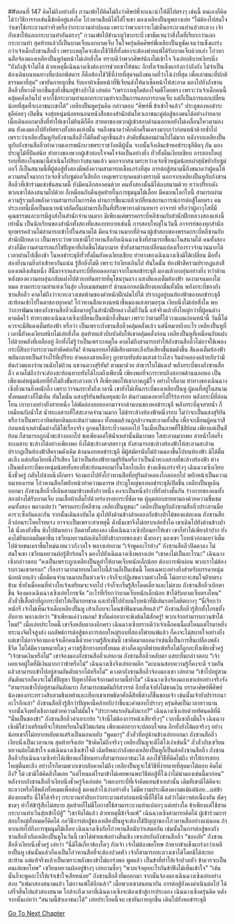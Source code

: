 ##ตอนที่ 147 คิดไม่ถึงอย่างยิ่ง
กวนเฟยไป๋คิดไม่ถึงว่าศิษย์พี่จะแนะนำให้ตีไปตรงๆ เช่นนี้ ตนเองก็คิดได้ว่าวิธีการรบเช่นนี้ข้อดีอยู่แห่งใด
โก่วหานสือมิได้ใส่ใจเขา มองเหลียงปั้นหูพลางเอ่ย “ไม่ต้องไปสนใจว่าเขาใช้กระบวนท่าจริงหรือว่ากระบวนท่าปลอม เพราะว่าพวกเราจะไม่เห็นกระบวนท่าแล้วทะลวง เจ้ากับเขาให้แลกกระบวนท่ากันตรงๆ”
กวนเฟยไป๋ชำนาญวิชากระบี่ เขาชัดเจนว่าสิ่งใดที่เรียกกว่าแลกกระบวนท่า สุดท้ายแล้วก็เป็นบาดเจ็บแลกบาดเจ็บ ในใจครุ่นคิดศิษย์พี่เหลียงปั้นหูชัดเจนว่าแข็งแกร่งกว่าเจ้าเด็กถังซานสือลิ่ว เพราะเหตุใดจะต้องใช้วิธีที่ทั้งสองจะต้องพ่ายแพ้ได้รับบาดเจ็บด้วยเล่า
โก่วหานสือจ้องมองเหลียงปั้นหูก้มหน้าไม่เอ่ยสิ่งใด ทราบดีว่าพวกศิษย์น้องไม่เข้าใจ จึงเอ่ยอธิบายเงียบนิ่ง “ถังถังสู้เจ้าไม่ได้ ด้วยเหตุนี้เฉินฉางเซิงต้องการช่วยเขาให้ชนะ อีกทั้งเจ้าแข็งแกร่งกว่าถังถัง ไม่จำเป็นต้องเดินบนหนทางที่แปลกพิสดาร ก็คือต้องใช้วิธีที่ง่ายที่สุดจนถึงขนาดที่ว่าโง่เง่าที่สุด เพื่อเอาชนะที่ปกติธรรมดาที่สุด”
เขายันกายลุกขึ้น รับเอาผ้าเช็ดหน้าที่ชีเจียนส่งให้มาเช็ดหน้าให้สะอาด มองไปยังถังซานสือลิ่วที่หางคิ้วยกขึ้นสูงยิ่งขึ้นอยู่ข้างป่าไม้ เอ่ยต่อ “เพราะเหตุใดต้องโจมตีโดยตรง เพราะว่าเจ้าเด็กคนนี้คลุ้มคลั่งเกินไป หากใช้กระบวนท่าแลกกระบวนท่าจะเป็นการแลกการบาดเจ็บ แต่ก็เป็นการแลกเปลี่ยนน้อยที่สุดที่จะเอาชนะเขาได้”
เหลียงปั้นหูครุ่นคิด กล่าวตอบ “ศิษย์พี่ ข้าเข้าใจแล้ว”
ประตูของหอชำระธุลีค่อยๆ เปิดขึ้น จงฮุ่ยหนุ่มน้อยหนอนหนังสือของสำนักต้นไหวเอาชนะคู่ต่อสู้ของตนได้อย่างง่ายดาย เมื่อเดินออกมาสิ่งที่ทำให้เขาไม่ยินดีก็คือ สายตาของพวกผู้เข้าสอบด้านนอกหอยังไม่เคลื่อนไหวมามองตน ยังคงมองไปยังทิศทางทั้งสองแห่งนั้น จนถึงขนาดว่าคึกคักครื้นเครงมากกว่าก่อนหน้าด้วยซ้ำไป เพราะว่าเหลียงปั้นหูกับถังซานสือลิ่วได้ยืดตัวลุกขึ้นแล้ว
ลำดับขั้นตอนผ่านไปไม่มาก หลังจากเหลียงปั้นหูกับถังซานสือลิ่วทำความเคารพนักบวชพระราชวังหลีผู้นั้น จากนั้นจึงเดินเข้าหอชำระธุลีติดๆ กัน
มองประตูไม้ที่ปิดสนิท ท่าทางของพวกผู้เข้าสอบใจจดใจจ่อเป็นอย่างยิ่ง ทั่วทั้งผืนเงียบเชียบ
การสอบใหญ่รอบที่สองในขณะนี้ดำเนินไปสิบกว่าสนามแล้ว นอกจากสนามระหว่างเจ๋อซิ่วหนุ่มน้อยเผ่าสุนัขป่ากับซูม่ออวี๋ ก็เป็นสนามนี้ที่ผู้ต่อสู้ทั้งสองมีพลังความสามารถแข็งแกร่งที่สุด การต่อสู้สนามนี้ถึงขนาดว่าผู้คนให้ความสนใจมากกว่าเจ๋อซิ่วกับซูม่ออวี๋เสียอีก เหตุเพราะทุกคนต่างทราบดี นอกจากเหลียงปั้นหูกับถังซานสือลิ่วที่เข้าร่วมแข่งขันสนามนี้ ยังมีคนอีกสองคนด้วย
คนทั้งสองนั้นมิได้ลงสนามด้วย ทว่าเปรียบดังพวกเขาได้ลงสนามไปด้วย ก็เหมือนกับคืนสุดท้ายในการชุมนุมไม้เลื้อย
มีคนบนโลกใบนี้ สามารถผ่านความรู้รวมถึงพลังความสามารถในการคิด ผ่านการชี้แนะแล้วเปลี่ยนสถานการณ์การต่อสู้โดยตรง คนประเภทนี้เมื่อเป็นแนวหน้าสกัดกั้นเผ่ามารก็เป็นที่ปรึกษาทางด้านทหาร อาจารย์ หรือว่าผู้อาวุโสที่มีคุณธรรมและบารมีสูงส่งในสำนักจำนวนมาก มีเพียงแค่พรรคกระบี่หลีซานกับสำนักฝึกหลวงสองแห่งนี้เท่านั้น เป็นนักเรียนของสำนักทั้งสองที่แสดงบทบาทเช่นนี้
การสอบใหญ่ในวันนี้ อาจารย์ของทุกสำนักทุกพรรคล้วนไม่สามารถเข้าไปในสนามได้ มีคนจำนวนมากที่อิจฉาผู้เข้าสอบของพรรคกระบี่หลีซานกับสำนักฝึกหลวง เป็นเพราะว่าพวกเขามีโก่วหานสือกับเฉินฉางเซิงที่สามารถชี้แนะในสนามได้ คนทั้งสองต่างก็มีความสามารถแก้ไขปัญหาที่เกิดขึ้นได้มากมาย ซ้ำยังสามารถเปลี่ยนแปลงเรื่องราวจำนวนมากได้
เวลาผ่านไปเชื่องช้า ในหอชำระธุลีทั่วทั้งผืนยังคงเงียบเชียบ
ท่าทางของเฉินฉางเซิงมิได้เปลี่ยน มือทั้งสองยิ่งนานยิ่งกำเข้าหากันแน่น รู้สึกยิ่งไม่ดี เพราะว่าเงียบเกินไป
ทันใดนั้น ท้องฟ้าสีครามปรากฏแสงสีแดงเพลิงเส้นหนึ่ง สีนี้มาจากแสงกระบี่ที่ทอดออกมาจากในหอชำระธุลี มองแล้วอบอุ่นอย่างยิ่ง ทว่าด้านหลังของความอบอุ่นกลับแฝงไปด้วยภยันตรายที่คุโชนรุนแรง
แสงสีแดงเต็มท้องฟ้า งดงามจนมองไม่หมด
สามกระบวนท่าแห่งเวิ่นสุ่ย เก็บเมฆสนธยา!
ด้านนอกหอมีเสียงแตกตื่นทั้งผืน พลังกระบี่ของถังซานสือลิ่ว คาดไม่ถึงว่าจะทะลวงเขตห้ามของตำหนักฝึกฝนไปได้ ปรากฏอยู่บนท้องฟ้าของหอชำระธุลี สะท้อนเข้าไปในตาของทุกคน!
โก่วหานสือแหงนหน้าขึ้นมองแสงยามอรุณ เงียบนิ่งไม่เอ่ยสิ่งใด พบว่าการพัฒนาของถังซานสือลิ่วเมื่อมาอยู่ในสำนักฝึกหลวงไม่กี่วันนี้ แท้จริงแล้วยิ่งใหญ่กว่าที่ผู้คนต่างคาดคิดไว้
ท่าทางของเฉินฉางเซิงเปลี่ยนเป็นหนักอึ้งขึ้นมา เพราะว่าตามที่ได้วางแผนก่อนหน้านี้ วันนี้ไม่ควรจะมีสีแดงเต็มท้องฟ้า
หรือว่า เป็นเพราะถังซานสือลิ่วคลุ้มคลั่งแล้ว แต่นี่หมายถึงอะไร เหลียงปั้นหูที่เวลานี้ยังคงเงียบสนิทไม่เอ่ยสิ่งใด สุดท้ายแล้วบีบบังคับให้เขาคลุ้มคลั่งก่อน เหลียงปั้นหูที่เหมือนกับแฝงไปด้วยพลังที่เหลืออยู่ อีกทั้งไม่รู้ว่าเป็นเพราะเหตุใด คาดไม่ถึงสามารถทำให้ถังซานสือลิ่วไม่อาจใช้เพลงกระบี่สิบกว่ากระบวนท่าติดต่อกัน!
ด้านนอกหอได้มีเสียงตกตะลึงกับเสียงชื่นชมดังขึ้น
สีแดงเต็มท้องฟ้าพลันกลายเป็นสว่างไร้ที่เปรียบ ลำคลองสายเล็กๆ ถูกทาบทับส่องแสงสว่างไสว ริมลำคลองคล้ายกับว่ามีต้นก่วมแดงจำนวนนับไม่ถ้วน
แขวนดวงสุริยัน! ตามมาด้วย ลำธารใบไม้แดง!
พลังกระบี่ของถังซานสือลิ่ว คาดไม่ถึงว่าจะส่องสะท้อนทาบทับได้ไกลถึงเพียงนี้ เพียงพอที่จะกระทบถึงสภาพด้านนอกหอ เป็นเพียงแค่หนุ่มน้อยที่ยังไม่ถึงขั้นทะลวงอเวจี ก็เพียงพอให้เขาภาคภูมิใจ
อย่างไรก็ตาม ท่าทางของเฉินฉางเซิงยิ่งนานยิ่งหนักอึ้ง
เพราะว่าจนกระทั่งถึงเวลานี้ เขายังไม่เห็นกระบี่ของเหลียงปั้นหู ผู้คนที่อยู่ในสนามทั้งหมดต่างก็ไม่เห็น
ทันใดนั้น แสงสุริยันพลันหยุดชะงัก ต้นก่วมแดงหายไปไร้ร่องรอย พลังกระบี่ที่อ่อนโยน เบาบางอย่างยิ่งสายหนึ่ง ได้พัดล่องลอยออกมาจากด้านบนของหอชำระธุลี
พลังกระบี่ดุจสายน้ำ ก็เหมือนกับน้ำใส น้ำทะเลสาบที่ใสสะอาดจำนวนมาก ได้ชำระล้างท้องฟ้าหนึ่งรอบ
ไม่ว่าจะเป็นแสงสุริยันหรือว่าเป็นพระอาทิตย์ตกดินและต้นก่วมแดง ทั้งหมดล้วนถูกล้างจนสะอาดทั้งสิ้น เพื่อจะเตือนผู้คนว่าสีก่อนหน้าเหล่านั้นต่างก็มิใช่เรื่องจริง ถูกคนใช้กระบี่วาดออกไป ในเมื่อเป็นภาพที่ใช้สีย้อม เพียงแค่เป็นสีย้อม ก็สามารถถูกน้ำชะล้างออกไป ขอเพียงแค่ให้น้ำเหล่านั้นมีมากพอ ใสสะอาดมากพอ
สายน้ำใสครึ่งทะเลสาบ ชะล้างได้อย่างเพียงพอ ยิ่งได้ชะล้างศาสตราวุธ ยังสามารถชะล้างท้องฟ้าให้สะอาดสะอ้าน ปรากฏเป็นท้องฟ้าสีครามดังเดิม
ด้านนอกหอชำระธุลี มีผู้สมัครนับไม่ถ้วนมองขึ้นไปบนท้องฟ้า มิได้ตื่นตะลึง แต่กลับเงียบนิ่งไร้เสียง
ไม่ว่าเป็นท้องฟ้ายามสุริยันหรือว่าเป็นน้ำทะเลสาบที่ชะล้างท้องฟ้า ต่างเป็นพลังกระบี่ของหนุ่มน้อยทั้งสองที่สะท้อนออกมาในโลกใบเล็ก
ช่างแข็งแกร่งจริงๆ
เฉินฉางเซิงเงียบนิ่งชั่วครู่ กลับไปสงบนิ่งอีกครา จ้องมองไปยังโก่วหานสือที่อยู่ริมลำคลองไกลออกไป พยักหน้าเป็นความหมายเคารพ
โก่วหานสือก็พยักหน้าทำความเคารพ
ประตูใหญ่ของหอชำระธุลีเปิดขึ้น เหลียงปั้นหูเดินออกมา ถังซานสือลิ่วก็เดินตามมาข้างหลังก้าวหนึ่ง
คงจะเป็นหนึ่งก้าวที่ยังห่างชั้นกัน
ร่างกายของคนทั้งสองต่างได้รับบาดเจ็บ บนเสื้อผ้าเต็มไปด้วยร่องรอยกระบี่ชัดเจน
ผู้คุมสอบสายตามองด้วยความชื่นชมคนทั้งสอง พลางเอ่ยว่า “พรรคกระบี่หลีซาน เหลียงปั้นหูชนะ”
เหลียงปั้นหูกับถังซานสือลิ่วประสานมือคารวะซึ่งกันและกัน จากนั้นเดินลงบันได มุ่งไปยังด้านข้างลำคลองกับข้างป่าไม้ของแต่ละคน
ถังซานสือลิ่วอ่อนระโหยโรยแรง อาจจะเป็นเพราะสาเหตุนี้ ดังนั้นเขาจึงไม่อยากเอ่ยสิ่งใด
เขาเดินไปยังด้านข้างป่าไม้ นั่งลงยังพื้น พิงไปต้นหยาง ปิดตาทั้งสองลง
เมื่อเฉินฉางเซิงป้อนยาให้เขา เขาก็ทำได้เพียงอ้าปาก ยังคงไม่ยินยอมลืมตาขึ้น
เซวียนหยวนผ้อเดินไปยังข้างกายของเขา นั่งยองๆ มองเขา ใบหน้าอ่อนเยาว์เต็มไปด้วยขนเคราขึ้นใหม่ฉายแววกังวลใจ พลางเอ่ยถาม “เจ้าพูดอะไรบ้าง”
ถังซานสือลิ่วปิดตาลง ไม่สนใจเขา
เซวียนหยวนผ้อรู้สึกร้อนใจ มองไปยังเฉินฉางเซิงพลางเอ่ย “เขาคงไม่เป็นอะไรนะ”
เฉินฉางเซิงกล่าวตอบ “คงเป็นเพราะถูกเหลียงปั้นหูทำให้บาดเจ็บหนักเล็กน้อย ต้องการพักผ่อน พวกเราไม่ต้องรบกวนเขาหรอก”
เรื่องราวมากมายบนโลกใบนี้ล้วนก็เป็นเช่นนี้ โดยเฉพาะอย่างยิ่งสำหรับบรรดาหนุ่มน้อยด้วยแล้ว เมื่อมีคนจำนวนมากเป็นห่วงเจ้า เจ้าก็จะปฏิเสธความห่วงใยนี้ ไม่อยากจะสนใจฝ่ายตรงข้าม ซ้ำยังเมื่อคนที่ห่วงใยเจ้าเตรียมจะจากไป เจ้าก็จะเริ่มรู้สึกโดดเดี่ยวและไม่สงบ
ถังซานสือลิ่วเบิกตาขึ้น จ้องมองเฉินฉางเซิงเอ่ยโกรธจัด “อะไรที่เรียกว่าบาดเจ็บหนักเล็กน้อย ข้าได้รับบาดเจ็บตรงไหน”
ลั่วลั่วชี้เสื้อผ้าที่ถูกกระบี่ทำให้เป็นรอยขาด และยังชี้ไปยังบนใบหน้าที่มีเส้นรอยโลหิตบางๆ
“นี่เรียกว่าหนักรึ เจ้าไม่เห็นเจ้าเด็กเหลียงปั้นหู เท้าเกือบจะโดนข้าฟันขาดเสียแล้ว!”
ถังซานสือลิ่วรู้สึกทั้งโกรธทั้งอับอาย พลางเอ่ยว่า “ข้าเพียงแค่ง่วงนอน! ข้าก็แค่อยากจะพิงต้นไม้สักครู่! พวกเจ้าอย่ามารบกวนข้าได้ไหม!”
เมื่อเอ่ยประโยคนี้ เขาจึงหลับตาลงอีกครา
เฉินฉางเซิงทราบดีว่าเจ้าเด็กคนนี้แต่ไหนแต่ไรมาหยิ่งทระนงจิตใจสูงส่ง ผลลัพธ์การต่อสู้ของการสอบใหญ่รอบที่สองก็พ่ายแพ้แล้ว ก็คงจะไม่สบายใจอย่างยิ่ง
แต่เขาไม่อาจจ้องมองเจ้าเด็กคนนี้ด้วยความรู้สึกเช่นนี้ เขาคิดมาตลอดว่าเช่นนี้เป็นการสิ้นเปลืองพลังชีวิต ไม่ได้มีความหมายใดๆ
ความรู้สึกทางลบทั้งหมด ต่างก็คงถูกตีพ่ายแพ้หรือไม่ก็ถูกละทิ้งเพียงชั่วครู่
“เจ้าขาดเงินหรือไม่” เขาจ้องมองถังซานสือลิ่วเอ่ยถาม
ถังซานสือลิ่วหลับตา แสยะยิ้มกล่าวตอบ “เจ้าเคยเจอผู้ใดที่มีเงินมากกว่าข้าหรือไม่”
เฉินฉางเซิงจึงเอ่ยถามอีก “คะแนนสอบความรู้ก็คงจะดี รวมกันแล้วสามารถเข้าไปอยู่สามอันดับแรกได้หรือไม่”
ดวงตาถังซานสือลิ่วจ้องมองเขา เอ่ยถาม “เข้าไปอยู่สามอันดับแรกก็คงจะไม่ใช่ปัญหา ปัญหาก็คือเจ้าถามคำถามนี้ทำไม”
เฉินฉางเซิงจ้องมองเขาเอ่ยอย่างจริงจัง “สามารถเข้าไปอยู่สามอันดับแรก ก็สามารถชมคัมภีร์สวรรค์ อีกทั้งเจ้ายังไม่ขาดเงิน บรรดาศิษย์พี่ศิษย์น้องของกระทรวงสิบสามชิงเหย้าและเทือกเขาเทพธิดาศักดิ์สิทธิ์ต่างก็ชื่นชอบเจ้า เช่นนั้นเจ้ายังปรารถนาอะไรอีกเล่า”
ถังซานสือลิ่วรู้สึกว่าปัญหานี้คล้ายกับว่าชี้แนะคำตอบไปรางๆ ครุ่นคิดเป็นเวลายาวนาน จากนั้นจึงหยั่งเชิงถามด้วยความไม่มั่นใจ “ประกาศแรกอันดับแรก?”
เฉินฉางเซิงเอ่ยด้วยทัศนคติที่ดี “นั่นเป็นของข้า”
ถังซานสือลิ่วด่าเยาะเย้ย “เจ้านี่ไม่ต้องการหน้าเสียจริงๆ”
เวลานี้เขาถึงมั่นใจ เฉินฉางเซิงมิใช่ว่าเตรียมที่จะให้บทเรียนในชีวิตแก่ตน เพียงแค่อยากจะปลอบใจตน อีกทั้งยังได้ผลจริงๆ อย่างน้อยเขาก็ไม่อยากหลับตาแสร้งเป็นนอนหลับ
“พูดมาๆ” ลั่วลั่วที่อยู่ด้านข้างเอ่ยออกมา
ถังซานสือลิ่วเงียบนิ่งเป็นเวลานาน สุดท้ายจึงเอ่ย “ข้าคิดไม่ถึงจริงๆ เหลียงปั้นหูจะตีได้โง่เง่าเช่นนี้”
ลั่วลั่วกับเซวียนหยวนผ้อไม่เข้าใจ แต่เฉินฉางเซิงเข้าใจดี
เดิมทีพละกำลังของเหลียงปั้นหูก็เป็นต่อถังซานสือลิ่ว ถังซานสือลิ่วกับเฉินฉางเซิงทำได้เพียงแค่ใช้หนทางที่สามารถเอาชนะได้ ลองใช้วิธีที่คิดไม่ถึง ทำให้การสอบใหญ่ตื่นตะลึง
อย่างไรก็ตามพวกเขากลับคาดไม่ถึง เหลียงปั้นหูจะใช้วิธีที่ง่ายดายที่สุดมาโต้ตอบ คิดไม่ถึง? ไม่ เขามิได้คิดสิ่งใดเลย
“แต่ไหนแต่ไรมาข้าไม่เคยพานพบวิธีต่อสู้ที่โง่เง่าไม่น่ามองเช่นนี้มาก่อน”
หลังจากถังซานสือลิ่วเงียบนิ่งชั่วครู่จึงเอ่ยต่อ “เพลงกระบี่ที่เจ้าคิดแทนข้าเหล่านั้น เดิมทีเขามิได้คิดจะทะลวงหรือใช้พลังทั้งหมดเพื่อต่อสู้ มองแล้วโง่เง่าอย่างยิ่ง ไม่มีความประณีตงดงามแม้แต่น้อย...แต่ข้าต้องยอมรับ นี่ใช้ได้จริงๆ กระบวนท่าสิบกว่ากระบวนท่าก่อนหน้านี้ก็ใช้ได้ แต่ว่าไม่อาจต่อเนื่องกัน ตัดๆ ขาดๆ ทำให้ข้ารู้สึกไม่สบาย สุดท้ายก็ไม่มีโอกาสใช้สามกระบวนท่าแปลกๆ แต่อย่างใด ข้าเพียงแต่ใช้สามกระบวนท่าเวิ่นสุ่ยเข้าไปสู้”
“เขาจับได้แล้ว ด้วยเหตุนี้ข้าจึงแพ้”
เฉินฉางเซิงสามารถคิดได้ ผู้เข้าร่วมการสอบใหญ่ทั้งหมดก็คิดได้ กลวิธีการต่อสู้ของเหลียงปั้นหูจะต้องใช้ปัญญาของโก่วหานสืออย่างแน่นอน
ถ้าหากเอ่ยไปถึงการชุมนุมไม้เลื้อย เฉินฉางเซิงกับโก่วหานสือนับว่าเสมอกัน เช่นนั้นในการต่อสู้ของถังซานสือลิ่วกับเหลียงปั้นหูในวันนี้ เขาได้พ่ายแพ้อย่างสิ้นเชิง
เขาเอ่ยกับถังซานสือลิ่ว “ขออภัย”
ถังซานสือลิ่วเงียบนิ่งชั่วครู่ เอ่ยว่า “นี่มิได้เกี่ยวข้องใดๆ กับเจ้า เจ้าไม่ต้องขอโทษ ถ้าหากข้าแข็งแกร่งกว่าเหลียงปั้นหู เช่นนั้นแล้วก็คงเป็นโก่วหานสือที่จะต้องปวดหัว เจ้าก็สามารถทะลวงเขาได้โดยมิได้สะทกสะท้าน แต่แท้จริงแล้วเป็นเพราะพลังของข้าไม่แกร่งพอ พูดแล้ว เป็นข้าที่ทำให้เจ้าปวดหัว ข้าควรจะเป็นคนเอ่ยขอโทษ”
เซวียนหยวนผ้ออยู่ข้างๆ เอ่ยถามซื่อๆ “พวกเจ้าคุยอะไรกันข้าฟังไม่เห็นเข้าใจ”
“เช่นนั้นก็จะพูดอะไรให้เจ้าเข้าใจเสียหน่อย”
ถังซานสือลิ่วยิ้มออกมา จากนั้นจ้องมองเฉินฉางเซิงเอ่ยอย่างสงบ “แพ้มาสองสนามแล้ว ไม่อาจแพ้ได้อีกแล้ว”
เมื่อพวกเขาสนทนากัน การต่อสู้ยังคงดำเนินต่อไป ได้เสร็จสิ้นไปแล้วสองสนาม
ใกล้จะถึงเวลาที่เฉินฉางเซิงจะต้องเข้าสู่การประลอง
เฉินฉางเซิงครุ่นคิด หลังจากนั้นเอ่ยว่า “สนามนี้ข้าเอาชนะได้”
เอ่ยประโยคนี้จบ เขายันกายลุกขึ้น เดินไปยังหอชำระธุลี


[Go To Next Chapter]( ./149.md)